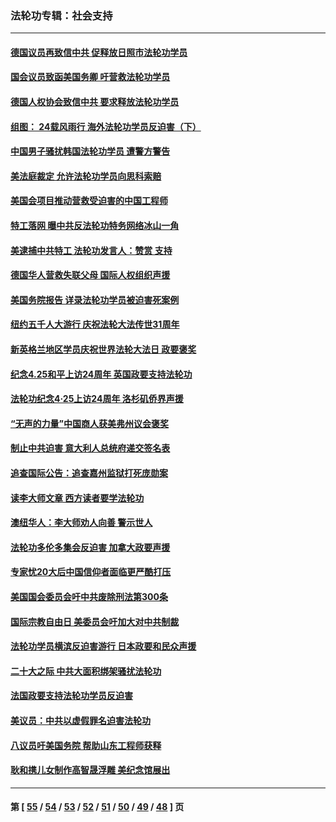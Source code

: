 ### 法轮功专辑：社会支持
---
#### [德国议员再致信中共 促释放日照市法轮功学员](../../pages/nf4386/n14069901.md?09120430) 
#### [国会议员致函美国务卿 吁营救法轮功学员](../../pages/nf4386/n14068427.md?09120430) 
#### [德国人权协会致信中共 要求释放法轮功学员](../../pages/nf4386/n14045330.md?09120430) 
#### [组图： 24载风雨行 海外法轮功学员反迫害（下）](../../pages/nf4386/n14030279.md?09120430) 
#### [中国男子骚扰韩国法轮功学员 遭警方警告](../../pages/nf4386/n14033245.md?09120430) 
#### [美法庭裁定 允许法轮功学员向思科索赔](../../pages/nf4386/n14030620.md?09120430) 
#### [美国会项目推动营救受迫害的中国工程师](../../pages/nf4386/n14019887.md?09120430) 
#### [特工落网 曝中共反法轮功特务网络冰山一角](../../pages/nf4386/n14006412.md?09120430) 
#### [美逮捕中共特工 法轮功发言人：赞赏 支持](../../pages/nf4386/n14005107.md?09120430) 
#### [德国华人营救失联父母 国际人权组织声援](../../pages/nf4386/n14002019.md?09120430) 
#### [美国务院报告 详录法轮功学员被迫害死案例](../../pages/nf4386/n13997752.md?09120430) 
#### [纽约五千人大游行 庆祝法轮大法传世31周年](../../pages/nf4386/n13995110.md?09120430) 
#### [新英格兰地区学员庆祝世界法轮大法日 政要褒奖](../../pages/nf4386/n13990800.md?09120430) 
#### [纪念4.25和平上访24周年 英国政要支持法轮功](../../pages/nf4386/n13984057.md?09120430) 
#### [法轮功纪念4·25上访24周年 洛杉矶侨界声援](../../pages/nf4386/n13978796.md?09120430) 
#### [“无声的力量”中国商人获美弗州议会褒奖](../../pages/nf4386/n13941208.md?09120430) 
#### [制止中共迫害 意大利人总统府递交签名表](../../pages/nf4386/n13933726.md?09120430) 
#### [追查国际公告：追查嘉州监狱打死庞勋案](../../pages/nf4386/n13933461.md?09120430) 
#### [读李大师文章 西方读者要学法轮功](../../pages/nf4386/n13925142.md?09120430) 
#### [澳纽华人：李大师劝人向善 警示世人](../../pages/nf4386/n13924146.md?09120430) 
#### [法轮功多伦多集会反迫害 加拿大政要声援](../../pages/nf4386/n13881303.md?09120430) 
#### [专家忧20大后中国信仰者面临更严酷打压](../../pages/nf4386/n13874993.md?09120430) 
#### [美国国会委员会吁中共废除刑法第300条](../../pages/nf4386/n13868121.md?09120430) 
#### [国际宗教自由日 美委员会吁加大对中共制裁](../../pages/nf4386/n13855021.md?09120430) 
#### [法轮功学员横滨反迫害游行 日本政要和民众声援](../../pages/nf4386/n13847132.md?09120430) 
#### [二十大之际 中共大面积绑架骚扰法轮功](../../pages/nf4386/n13846381.md?09120430) 
#### [法国政要支持法轮功学员反迫害](../../pages/nf4386/n13841970.md?09120430) 
#### [美议员：中共以虚假罪名迫害法轮功](../../pages/nf4386/n13841083.md?09120430) 
#### [八议员吁美国务院 帮助山东工程师获释](../../pages/nf4386/n13836379.md?09120430) 
#### [耿和携儿女制作高智晟浮雕 美纪念馆展出](../../pages/nf4386/n13829624.md?09120430) 

---
#### 第 [ [55](./55.md?09120430) / [54](./54.md?09120430) / [53](./53.md?09120430) / [52](./52.md?09120430) / [51](./51.md?09120430) / [50](./50.md?09120430) / [49](./49.md?09120430) / [48](./48.md?09120430) ] 页
